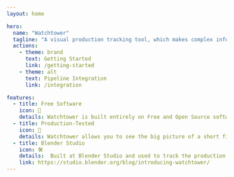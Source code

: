 ```yaml
---
layout: home

hero:
  name: "Watchtower"
  tagline: "A visual production tracking tool, which makes complex information accessible at a glance."
  actions:
    - theme: brand
      text: Getting Started
      link: /getting-started
    - theme: alt
      text: Pipeline Integration
      link: /integration

features:
  - title: Free Software
    icon: 🧡
    details: Watchtower is built entirely on Free and Open Source software, following Blender's mission.
  - title: Production-Tested
    icon: 🔭
    details: Watchtower allows you to see the big picture of a short film or episode and unpack as much information as needed.
  - title: Blender Studio
    icon: 🛠️
    details:  Built at Blender Studio and used to track the production of the open movie projects. Check the announcement to learn more.
    link: https://studio.blender.org/blog/introducing-watchtower/
---
```

